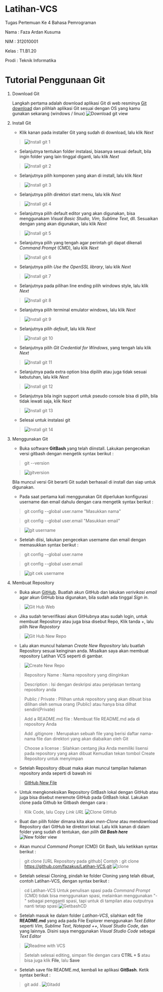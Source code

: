 # Latihan-VCS
Tugas Pertemuan Ke 4 Bahasa Pemrograman

Nama    : Faza Ardan Kusuma

NIM     : 312010001

Kelas   : T1.B1.20

Prodi   : Teknik Informatika

# Tutorial Penggunaan Git

1. Download Git
   
    Langkah pertama adalah download aplikasi Git di web resminya [Git download](https://git-scm.com/) dan pilihlah aplikasi Git sesuai dengan OS yang kamu gunakan sekarang (windows / linux)
    ![Download git view](Pic/gitdownload.png)

2. Install Git

    * Klik kanan pada installer Git yang sudah di download, lalu klik *Next*
    >![Install git 1](Pic/Installgit1.png)

    * Selanjutnya tentukan folder instalasi, biasanya sesuai default, bila ingin folder yang lain tinggal diganti, lalu klik *Next*
    >![Install git 2](Pic/Installgit2.png)

    * Selanjutnya pilih komponen yang akan di install, lalu klik *Next*
    >![Install git 3](Pic/Installgit3.png)

    * Selanjutnya pilih direktori start menu, lalu klik *Next*
    >![Install git 4](Pic/Installgit4.png)

    * Selanjutnya pilih default editor yang akan digunakan, bisa menggunakam *Visual Basic Studio, Vim, Sublime Text*, dll. Sesuaikan dengan yang akan digunakan, lalu klik *Next*
    >![Install git 5](Pic/Installgit5.png)

    * Selanjutnya pilih yang tengah agar perintah git dapat dikenali *Command Prompt* (CMD), lalu klik *Next*
    >![Install git 6](Pic/Installgit6.png)

    * Selanjutnya pilih *Use the OpenSSL library*, lalu klik *Next*
    >![Install git 7](Pic/Installgit7.png)

    * Selanjutnya pada pilihan line ending pilih windows style, lalu klik *Next*
    >![Install git 8](Pic/Installgit8.png)

    * Selanjutnya pilih terminal emulator windows, lalu klik *Next*
    >![Install git 9](Pic/Installgit9.png)


    * Selanjutnya pilih *default*, lalu klik *Next*
    >![Install git 10](Pic/Installgit10.png)

    * Selanjutnya pilih *Git Credential for Windows*, yang tengah lalu klik *Next*
    >![Install git 11](Pic/Installgit11.png)

    * Selanjutnya pada extra option bisa dipilih atau juga tidak sesuai kebutuhan, lalu klik *Next*
    >![Install git 12](Pic/Installgit12.png)

    * Selanjutnya bila ingin support untuk pseudo console bisa di pilih, bila tidak lewati saja, klik *Next*
    >![Install git 13](Pic/Installgit13.png)

    * Selesai untuk instalasi git
    >![Install git 14](Pic/Installgit14.png)

3. Menggunakan Git 

    * Buka software **GitBash** yang telah diinstall. Lakukan pengecekan versi gitbash dengan mengetik syntax berikut :
    > git --version

    > ![gitversion](Pic/gitversion.png)

    Bila muncul versi Git berarti Git sudah berhasail di install dan siap untuk digunakan.

    * Pada saat pertama kali menggunakan Git diperlukan konfigurasi username dan email dahulu dengan cara mengetik syntax berikut :
    > git config --global user.name "Masukkan nama"

    > git config --global user.email "Masukkan email"

    > ![git username](Pic/inputusername&email.png)

    * Setelah diisi, lakukan pengecekan username dan email dengan memasukkan syntax berikut :
    > git config --global user.name

    > git config --global user.email

    >![git cek username](Pic/cekusername.png)

4. Membuat Repository 

    * Buka akun [GitHub](https://github.com/). Buatlah akun GitHub dan lakukan *verivikasi email* agar akun GitHub bisa digunakan, bila sudah ada tinggal *Sign in*.
    >![Git Hub Web](Pic/githubweb.png)

    * Jika sudah terverifikasi akun GitHubnya atau sudah login, untuk membuat Repository atau juga bisa disebut Repo, Klik tanda +, lalu pilih *New Repostory*
    >![Git Hub New Repo](Pic/newrepo.png)

    * Lalu akan muncul halaman *Create New Repository* lalu buatlah Repository sesuai keinginan anda. Misalkan saya akan membuat repository Latihan VCS seperti di gambar.
    >![Create New Repo](Pic/Createnewrepo.png)

    > Repository Name : Nama repository yang diinginkan

    > Description : Isi dengan deskripsi atau penjelasan tentang repository anda

    > Public / Private : PIlihan untuk repository yang akan dibuat bisa dilihan oleh semua orang (Public) atau hanya bisa dilhat sendiri(Private)

    > Add a README.md file : Membuat file README.md ada di repository Anda

    > Add .gitignore : Merupakan sebuah file yang berisi daftar nama-nama file dan direktori yang akan diabaikan oleh Git

    > Choose a license : Silahkan centang jika Anda memiliki lisensi pada repository yang akan dibuat Kemudian tekan tombol Create Repository untuk menyimpan

    * Setelah Repository dibuat maka akan muncul tampilan halaman repository anda seperti di bawah ini
    >[GitHub New File](Pic/githubnewfile.png)

    * Untuk mengkoneksikan Repository GitBash lokal dengan GitHub atau juga bisa disebut meremote GitHub pada GitBash lokal. Lakukan clone pada Github ke Gitbash dengan cara :
    > Klik Code, lalu Copy *Link URL* 
    ![Clone GitHub](Pic/Clonegithub.png)

    * Buat dan pilih folder dimana kita akan *men-Clone* atau mendownload Repository dari GitHub ke direktori lokal. Lalu klik kanan di dalam folder yang sudah di tentukan, dan *pilih* ***Git Bash here***
    ![New folder view](Pic/Newfolderview.png)

    * Akan muncul *Command Prompt* (CMD) Git Bash, lalu ketikkan syntax berikut :
    > git clone [URL Repository pada github]
    > Contoh : git clone https://github.com/fazakus/Latihan-VCS.git
    >![clone](Pic/getbashclone.png)

    * Setelah selesai Cloning, pindah ke folder Cloning yang telah dibuat, contoh Latihan-VCS, dengan syntax berikut :
    > cd Latihan-VCS
    > Untuk penulisan spasi pada *Command Prompt* (CMD) tidak bisa menggunakan spasi, melainkan menggunakan "-" sebagai pengganti spasi, tapi untuk di tampilan atau outputnya nanti tetap spasi
    >![GetbashCD](Pic/getbashcd.png)

    * Setelah masuk ke dalam folder *Latihan-VCS*, silahkan edit file **README.md** yang ada pada File Explorer menggunakan *Text Editor* seperti *Vim, Sublime Text, Notepad ++, Visual Studio Code*, dan yang lainnya. Disini saya menggunakan *Visual Studio Code* sebagai *Text Editor*
    >![Readme with VCS](Pic/readmewithvcs.png)

    > Setelah selesai editing, simpan file dengan cara **CTRL + S** atau bisa juga klik **File**, lalu **Save**

    * Setelah save file README.md, kembali ke aplikasi **GitBash**. Ketik syntax berikut :
    > git add .
    >![Gitadd](Pic/gitadd.png)

    > 